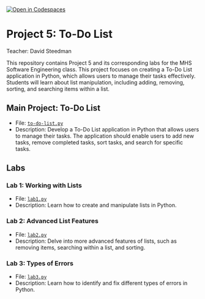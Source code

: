 [![Open in Codespaces](https://classroom.github.com/assets/launch-codespace-2972f46106e565e64193e422d61a12cf1da4916b45550586e14ef0a7c637dd04.svg)](https://classroom.github.com/open-in-codespaces?assignment_repo_id=18753021)
# Project 5: To-Do List

Teacher: David Steedman

This repository contains Project 5 and its corresponding labs for the MHS Software Engineering class. This project focuses on creating a To-Do List application in Python, which allows users to manage their tasks effectively. Students will learn about list manipulation, including adding, removing, sorting, and searching items within a list.

## Main Project: To-Do List
- File: [`to-do-list.py`](to-do-list.py)
- Description: Develop a To-Do List application in Python that allows users to manage their tasks. The application should enable users to add new tasks, remove completed tasks, sort tasks, and search for specific tasks.

## Labs

### Lab 1: Working with Lists
- File: [`lab1.py`](lab1.py)
- Description: Learn how to create and manipulate lists in Python.

### Lab 2: Advanced List Features
- File: [`lab2.py`](lab2.py)
- Description: Delve into more advanced features of lists, such as removing items, searching within a list, and sorting.

### Lab 3: Types of Errors
- File: [`lab3.py`](lab3.py)
- Description: Learn how to identify and fix different types of errors in Python.